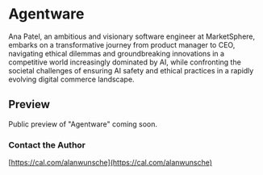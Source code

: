 # Agentware 

Ana Patel, an ambitious and visionary software engineer at MarketSphere, embarks on a transformative journey from product manager to CEO, navigating ethical dilemmas and groundbreaking innovations in a competitive world increasingly dominated by AI, while confronting the societal challenges of ensuring AI safety and ethical practices in a rapidly evolving digital commerce landscape.

## Preview
Public preview of "Agentware" coming soon.


### Contact the Author
[https://cal.com/alanwunsche](https://cal.com/alanwunsche)
